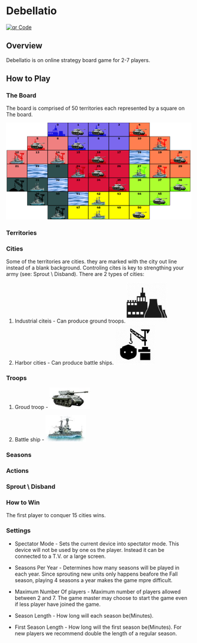 # Debellatio


[![qr Code](https://www.amitkohn.com/resources/debellatio.png)](https://debellatio-online.herokuapp.com)

## Overview
Debellatio is on online strategy board game for 2-7 players.

## How to Play

### The Board
The board is comprised of 50 territories each represented by a square on The board.



![map](readme/map.PNG)

### Territories


### Cities

Some of the territories are cities. they are marked with the city out line instead of a blank background.
Controling cites is key to strengthing your army (see: Sprout \ Disband).
There are 2 types of cities:
1. Industrial citeis - Can produce ground troops.
![capital](readme/capital.jpg)
2. Harbor cities - Can produce battle ships.
![port](readme/port.jpg)

### Troops
1. Groud troop - ![troop](readme/tank.jpg)

2. Battle ship - ![ship](readme/ship.jpg)

### Seasons

### Actions

### Sprout \ Disband

### How to Win
The first player to conquer 15 cities wins.

### Settings

* Spectator Mode - Sets the current device into spectator mode. This device will not be used by one os the player. Instead it can be connected to a T.V. or a large screen.

* Seasons Per Year - Determines how many seasons will be played in each year. Since sprouting new units only happens beafore the Fall season, playing 4 seasons a year makes the game mpre difficult.

* Maximum Number Of players - Maximum number of players allowed between 2 and 7. The game master may choose to start the game even if less player have joined the game.

* Season Length - How long will each season be(Minutes).

* First Season Length - How long will the first season be(Minutes). For new players we recommend double the length of a regular season.
